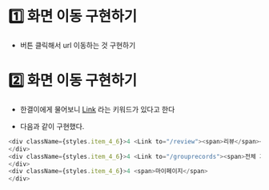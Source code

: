 # 1️⃣ 화면 이동 구현하기

- 버튼 클릭해서 url 이동하는 것 구현하기
    

# 2️⃣ 화면 이동 구현하기

- 한결이에게 물어보니 [Link](https://ko.legacy.reactjs.org/docs/legacy-context.html#parent-child-coupling) 라는 키워드가 있다고 한다

- 다음과 같이 구현했다.
```js
<div className={styles.item_4_6}>4 <Link to="/review"><span>리뷰</span></Link>
</div>
<div className={styles.item_4_6}>4 <Link to="/grouprecords"><span>전체 기록</span></Link>
</div>
<div className={styles.item_4_6}>4 <span>마이페이지</span>
</div>
```
